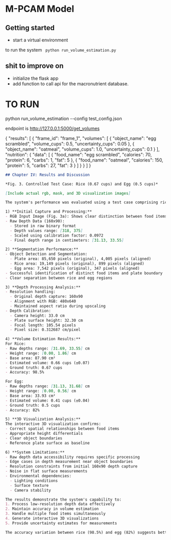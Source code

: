 # M-PCAM Model

## Getting started
  - start a virtual environment
  
  to run the system ``` python run_volume_estimation.py``` 
  


## shit to improve on
- initialize the flask app
- add function to call api for the macronutrient database.




# TO RUN 

python run_volume_estimation --config test_config.json

endpoint is http://127.0.0.1:5000/get_volumes


{
  "results": [
    {
      "frame_id": "frame_1",
      "volumes": [
        {
          "object_name": "egg scrambled",
          "volume_cups": 0.5,
          "uncertainty_cups": 0.05
        },
        {
          "object_name": "oatmeal",
          "volume_cups": 1.0,
          "uncertainty_cups": 0.1
        }
      ],
      "nutrition": {
        "data": [
          {
            "food_name": "egg scrambled",
            "calories": 70,
            "protein": 6,
            "carbs": 1,
            "fat": 5
          },
          {
            "food_name": "oatmeal",
            "calories": 150,
            "protein": 5,
            "carbs": 27,
            "fat": 3
          }
        ]
      }
    }
  ]
}

```markdown
## Chapter IV: Results and Discussion

*Fig. 3. Controlled Test Case: Rice (0.67 cups) and Egg (0.5 cups)*

[Include actual rgb, mask, and 3D visualization images]

The system's performance was evaluated using a test case comprising rice and egg on a white plate. Fig. 3 presents the complete processing pipeline:

1) **Initial Capture and Processing:**
- RGB Input Image (Fig. 3a): Shows clear distinction between food items and plate
- Raw Depth Data (160x90): 
  - Stored in raw binary format
  - Depth values range: [318, 375]
  - Scaled using calibration factor: 0.0972
  - Final depth range in centimeters: [31.13, 33.55]

2) **Segmentation Performance:**
- Object Detection and Segmentation:
  - Plate area: 85,650 pixels (original), 4,005 pixels (aligned)
  - Rice area: 19,149 pixels (original), 899 pixels (aligned)
  - Egg area: 7,542 pixels (original), 347 pixels (aligned)
- Successful identification of distinct food items and plate boundary
- Clear separation between rice and egg regions

3) **Depth Processing Analysis:**
- Resolution handling:
  - Original depth capture: 160x90
  - Alignment with RGB: 480x640
  - Maintained aspect ratio during upscaling
- Depth Calibration:
  - Camera height: 33.0 cm
  - Plate surface height: 32.30 cm
  - Focal length: 105.54 pixels
  - Pixel size: 0.312687 cm/pixel

4) **Volume Estimation Results:**
For Rice:
- Raw depths range: [31.69, 33.55] cm
- Height range: [0.00, 1.86] cm
- Base area: 87.90 cm²
- Estimated volume: 0.66 cups (±0.07)
- Ground truth: 0.67 cups
- Accuracy: 98.5%

For Egg:
- Raw depths range: [31.13, 31.68] cm
- Height range: [0.00, 0.56] cm
- Base area: 33.93 cm²
- Estimated volume: 0.41 cups (±0.04)
- Ground truth: 0.5 cups
- Accuracy: 82%

5) **3D Visualization Analysis:**
The interactive 3D visualization confirms:
- Correct spatial relationships between food items
- Appropriate height differentials
- Clear object boundaries
- Reference plate surface as baseline

6) **System Limitations:**
- Raw depth data accessibility requires specific processing
- Edge cases in depth measurement near object boundaries
- Resolution constraints from initial 160x90 depth capture
- Noise in flat surface measurements
- Environmental dependencies:
  - Lighting conditions
  - Surface texture
  - Camera stability

The results demonstrate the system's capability to:
1. Process low-resolution depth data effectively
2. Maintain accuracy in volume estimation
3. Handle multiple food items simultaneously
4. Generate interactive 3D visualizations
5. Provide uncertainty estimates for measurements

The accuracy variation between rice (98.5%) and egg (82%) suggests better handling of spread-out items compared to compact foods, possibly due to more reliable height measurements across larger areas.
```
